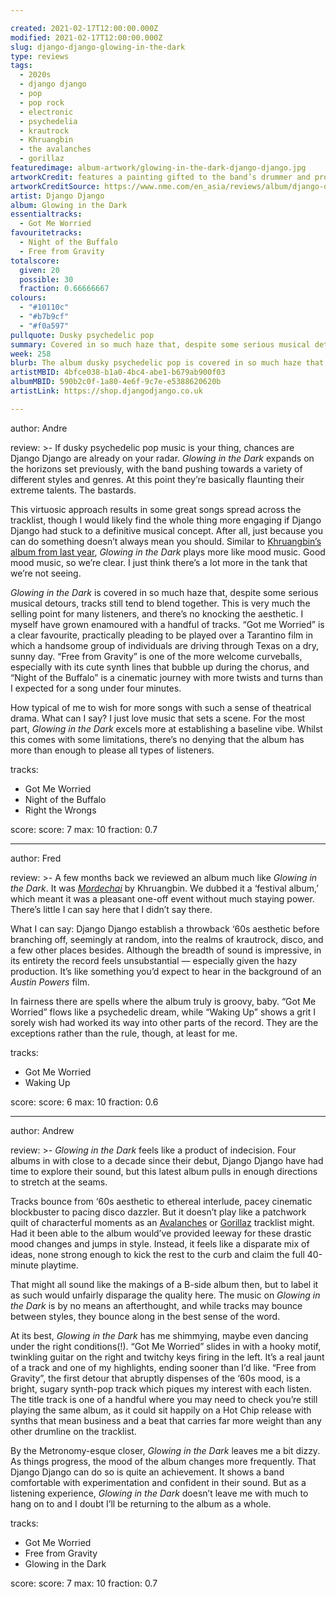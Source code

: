 ```yaml
---

created: 2021-02-17T12:00:00.000Z
modified: 2021-02-17T12:00:00.000Z
slug: django-django-glowing-in-the-dark
type: reviews
tags:
  - 2020s
  - django django
  - pop
  - pop rock
  - electronic
  - psychedelia
  - krautrock
  - Khruangbin
  - the avalanches
  - gorillaz
featuredimage: album-artwork/glowing-in-the-dark-django-django.jpg
artworkCredit: features a painting gifted to the band’s drummer and producer, David Maclean, by an old art school friend. Maclean found the painting gathering dust in his parents’ attic and thought its imagery was just the right fit for the record.
artworkCreditSource: https://www.nme.com/en_asia/reviews/album/django-django-glowing-in-the-dark-review-2878638
artist: Django Django
album: Glowing in the Dark
essentialtracks:
  - Got Me Worried
favouritetracks:
  - Night of the Buffalo
  - Free from Gravity
totalscore:
  given: 20
  possible: 30
  fraction: 0.66666667
colours:
  - "#10110c"
  - "#b7b9cf"
  - "#f0a597"
pullquote: Dusky psychedelic pop
summary: Covered in so much haze that, despite some serious musical detours, tracks still tend to blend together. This is very much the selling point for many listeners, and there’s no knocking the aesthetic. I myself have grown enamoured with a handful of tracks.
week: 258
blurb: The album dusky psychedelic pop is covered in so much haze that, despite serious musical detours, tracks still tend to blend together. It’s a good blend, though.
artistMBID: 4bfce038-b1a0-4bc4-abe1-b679ab900f03
albumMBID: 590b2c0f-1a80-4e6f-9c7e-e5388620620b
artistLink: https://shop.djangodjango.co.uk

---
```


author: Andre

review: >-
  If dusky psychedelic pop music is your thing, chances are Django Django are already on your radar. _Glowing in the Dark_ expands on the horizons set previously, with the band pushing towards a variety of different styles and genres. At this point they’re basically flaunting their extreme talents. The bastards.
  
  This virtuosic approach results in some great songs spread across the tracklist, though I would likely find the whole thing more engaging if Django Django had stuck to a definitive musical concept. After all, just because you can do something doesn’t always mean you should. Similar to [Khruangbin’s album from last year](/reviews/khruangbin-mordechai/), _Glowing in the Dark_ plays more like mood music. Good mood music, so we’re clear. I just think there’s a lot more in the tank that we’re not seeing.

  _Glowing in the Dark_ is covered in so much haze that, despite some serious musical detours, tracks still tend to blend together. This is very much the selling point for many listeners, and there’s no knocking the aesthetic. I myself have grown enamoured with a handful of tracks. “Got me Worried” is a clear favourite, practically pleading to be played over a Tarantino film in which a handsome group of individuals are driving through Texas on a dry, sunny day. “Free from Gravity” is one of the more welcome curveballs, especially with its cute synth lines that bubble up during the chorus, and “Night of the Buffalo” is a cinematic journey with more twists and turns than I expected for a song under four minutes.
  
  How typical of me to wish for more songs with such a sense of theatrical drama. What can I say? I just love music that sets a scene. For the most part, _Glowing in the Dark_ excels more at establishing a baseline vibe. Whilst this comes with some limitations, there’s no denying that the album has more than enough to please all types of listeners.


tracks:
  - Got Me Worried
  - Night of the Buffalo
  - Right the Wrongs

score:
  score: 7
  max: 10
  fraction: 0.7

---

author: Fred

review: >-
  A few months back we reviewed an album much like _Glowing in the Dark_. It was [_Mordechai_](/reviews/khruangbin-mordechai/) by Khruangbin. We dubbed it a ‘festival album,’ which meant it was a pleasant one-off event without much staying power. There’s little I can say here that I didn’t say there.

  What I can say: Django Django establish a throwback ‘60s aesthetic before branching off, seemingly at random, into the realms of krautrock, disco, and a few other places besides. Although the breadth of sound is impressive, in its entirety the record feels unsubstantial — especially given the hazy production. It’s like something you’d expect to hear in the background of an _Austin Powers_ film.

  In fairness there are spells where the album truly is groovy, baby. “Got Me Worried” flows like a psychedelic dream, while “Waking Up” shows a grit I sorely wish had worked its way into other parts of the record. They are the exceptions rather than the rule, though, at least for me.


tracks:
  - Got Me Worried
  - Waking Up

score:
  score: 6
  max: 10
  fraction: 0.6

---

author: Andrew

review: >-
  _Glowing in the Dark_ feels like a product of indecision. Four albums in with close to a decade since their debut, Django Django have had time to explore their sound, but this latest album pulls in enough directions to stretch at the seams.

  Tracks bounce from ‘60s aesthetic to ethereal interlude, pacey cinematic blockbuster to pacing disco dazzler. But it doesn’t play like a patchwork quilt of characterful moments as an [Avalanches](/articles/the-avalanches-marshal-star-studded-line-up-in-third-album/) or [Gorillaz](/reviews/gorillaz-plastic-beach/) tracklist might. Had it been able to the album would’ve provided leeway for these drastic mood changes and jumps in style. Instead, it feels like a disparate mix of ideas, none strong enough to kick the rest to the curb and claim the full 40-minute playtime.

  That might all sound like the makings of a B-side album then, but to label it as such would unfairly disparage the quality here. The music on _Glowing in the Dark_ is by no means an afterthought, and while tracks may bounce between styles, they bounce along in the best sense of the word.

  At its best, _Glowing in the Dark_ has me shimmying, maybe even dancing under the right conditions(!). “Got Me Worried” slides in with a hooky motif, twinkling guitar on the right and twitchy keys firing in the left. It’s a real jaunt of a track and one of my highlights, ending sooner than I’d like. “Free from Gravity”, the first detour that abruptly dispenses of the ‘60s mood, is a bright, sugary synth-pop track which piques my interest with each listen. The title track is one of a handful where you may need to check you’re still playing the same album, as it could sit happily on a Hot Chip release with synths that mean business and a beat that carries far more weight than any other drumline on the tracklist.

  By the Metronomy-esque closer, _Glowing in the Dark_ leaves me a bit dizzy. As things progress, the mood of the album changes more frequently. That Django Django can do so is quite an achievement. It shows a band comfortable with experimentation and confident in their sound. But as a listening experience, _Glowing in the Dark_ doesn’t leave me with much to hang on to and I doubt I’ll be returning to the album as a whole.

tracks:
  - Got Me Worried
  - Free from Gravity
  - Glowing in the Dark

score:
  score: 7
  max: 10
  fraction: 0.7
